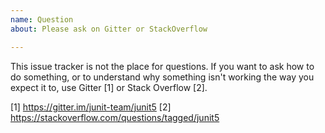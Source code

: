 ```yaml
---
name: Question
about: Please ask on Gitter or StackOverflow

---
```


This issue tracker is not the place for questions.
If you want to ask how to do something, or to understand why
something isn't working the way you expect it to, use Gitter [1] or Stack Overflow [2].

[1] https://gitter.im/junit-team/junit5
[2] https://stackoverflow.com/questions/tagged/junit5
